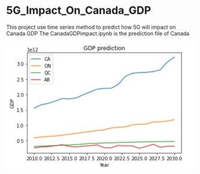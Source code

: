 # 5G_Impact_On_Canada_GDP
This project use time series method to predict how 5G will impact on Canada GDP
The CanadaGDPimpact.ipynb is the prediction file of Canada

![24](24.png)
